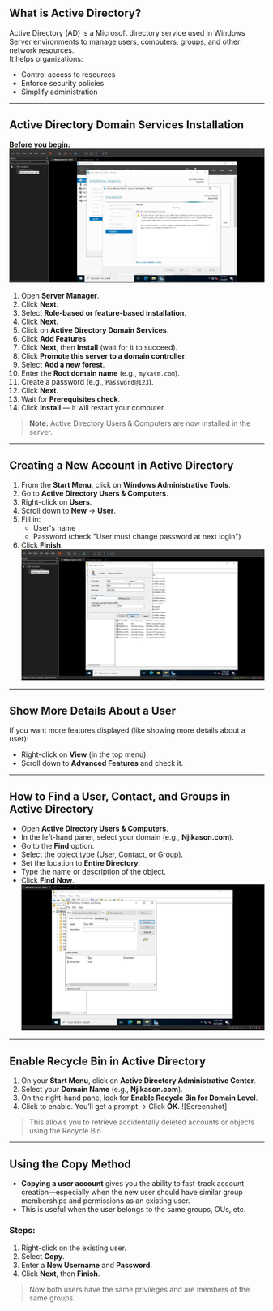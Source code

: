
## What is Active Directory?

Active Directory (AD) is a Microsoft directory service used in Windows Server environments to manage users, computers, groups, and other network resources.  
It helps organizations:
- Control access to resources  
- Enforce security policies  
- Simplify administration  

---
## Active Directory Domain Services Installation

**Before you begin:**
![Screenshot](images/screenshot05.jpg)
1. Open **Server Manager**.
2. Click **Next**.
3. Select **Role-based or feature-based installation**.
4. Click **Next**.
5. Click on **Active Directory Domain Services**.
6. Click **Add Features**.
7. Click **Next**, then **Install** (wait for it to succeed).
8. Click **Promote this server to a domain controller**.
9. Select **Add a new forest**.
10. Enter the **Root domain name** (e.g., `mykasm.com`).
11. Create a password (e.g., `Password@123`).
12. Click **Next**.
13. Wait for **Prerequisites check**.
14. Click **Install** — it will restart your computer.

> **Note:** Active Directory Users & Computers are now installed in the server.

---
## Creating a New Account in Active Directory

1. From the **Start Menu**, click on **Windows Administrative Tools**.
2. Go to **Active Directory Users & Computers**.
3. Right-click on **Users**.
4. Scroll down to **New** → **User**.
5. Fill in:
   - User's name  
   - Password (check "User must change password at next login")  
6. Click **Finish**.
![Screenshot](images/screenshot55.jpg)
---

## Show More Details About a User

If you want more features displayed (like showing more details about a user):

- Right-click on **View** (in the top menu).
- Scroll down to **Advanced Features** and check it.

---

## How to Find a User, Contact, and Groups in Active Directory

- Open **Active Directory Users & Computers**.
- In the left-hand panel, select your domain (e.g., **Njikason.com**).
- Go to the **Find** option.
- Select the object type (User, Contact, or Group).
- Set the location to **Entire Directory**.
- Type the name or description of the object.
- Click **Find Now**.
![Screenshot](images/screenshot56.jpg)
---

## Enable Recycle Bin in Active Directory

1. On your **Start Menu**, click on **Active Directory Administrative Center**.
2. Select your **Domain Name** (e.g., **Njikason.com**).
3. On the right-hand pane, look for **Enable Recycle Bin for Domain Level**.
4. Click to enable. You’ll get a prompt → Click **OK**.
![Screenshot]
> This allows you to retrieve accidentally deleted accounts or objects using the Recycle Bin.

---

## Using the Copy Method

- **Copying a user account** gives you the ability to fast-track account creation—especially when the new user should have similar group memberships and permissions as an existing user.
- This is useful when the user belongs to the same groups, OUs, etc.

### Steps:

1. Right-click on the existing user.
2. Select **Copy**.
3. Enter a **New Username** and **Password**.
4. Click **Next**, then **Finish**.

> Now both users have the same privileges and are members of the same groups.
